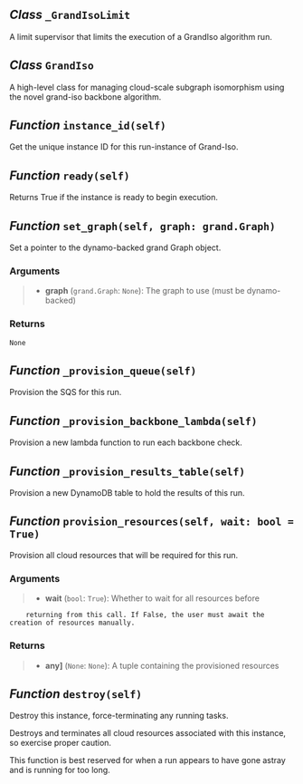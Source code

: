 ## _Class_ `_GrandIsoLimit`

A limit supervisor that limits the execution of a GrandIso algorithm run.

## _Class_ `GrandIso`

A high-level class for managing cloud-scale subgraph isomorphism using the novel grand-iso backbone algorithm.

## _Function_ `instance_id(self)`

Get the unique instance ID for this run-instance of Grand-Iso.

## _Function_ `ready(self)`

Returns True if the instance is ready to begin execution.

## _Function_ `set_graph(self, graph: grand.Graph)`

Set a pointer to the dynamo-backed grand Graph object.

### Arguments

> -   **graph** (`grand.Graph`: `None`): The graph to use (must be dynamo-backed)

### Returns

    None

## _Function_ `_provision_queue(self)`

Provision the SQS for this run.

## _Function_ `_provision_backbone_lambda(self)`

Provision a new lambda function to run each backbone check.

## _Function_ `_provision_results_table(self)`

Provision a new DynamoDB table to hold the results of this run.

## _Function_ `provision_resources(self, wait: bool = True)`

Provision all cloud resources that will be required for this run.

### Arguments

> -   **wait** (`bool`: `True`): Whether to wait for all resources before

        returning from this call. If False, the user must await the         creation of resources manually.

### Returns

> -   **any]** (`None`: `None`): A tuple containing the provisioned resources

## _Function_ `destroy(self)`

Destroy this instance, force-terminating any running tasks.

Destroys and terminates all cloud resources associated with this instance, so exercise proper caution.

This function is best reserved for when a run appears to have gone astray and is running for too long.
